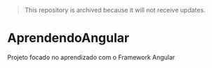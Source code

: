 > This repository is archived because it will not receive updates.

# AprendendoAngular

Projeto focado no aprendizado com o Framework Angular

